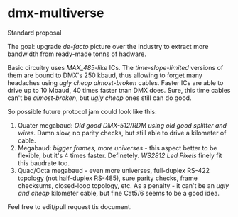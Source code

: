 # dmx-multiverse

Standard proposal

The goal: upgrade *de-facto* picture over the industry to extract more bandwidth from ready-made tonns of hadware.

Basic circuitry uses *MAX_485-like* ICs. 
The *time-slope-limited* versions of them are bound to DMX's 250 kbaud, thus allowing to forget many headaches using *ugly cheap almost-broken* cables.
Faster ICs are able to drive up to 10 Mbaud, 40 times faster tnan DMX does. Sure, this time cables can't be *almost-broken*, but *ugly cheap* ones still can do good.

So possible future protocol jam could look like this:
1) Quater megabaud: *Old good DMX-512/RDM using old good splitter and wires.* Damn slow, no parity checks, but still able to drive a kilometer of cable.
2) Megabaud: *bigger frames, more universes* - this aspect better to be flexible, but it's 4 times faster. Definetely. *WS2812 Led Pixels* finely fit this baudrate too.
3) Quad/Octa megabaud - even more universes, full-duplex RS-422 topology (not half-duplex RS-485), sure parity checks, frame checksums, closed-loop topology, etc. As a penalty - it can't be an *ugly and cheap* kilometer cable, but fine Cat5/6 seems to be a good idea.

Feel free to edit/pull request tis document.
